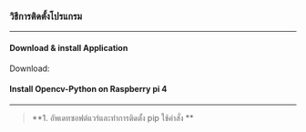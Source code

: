 ### วิธีการติดตั้งโปรแกรม
----------
#### Download & install Application
Download:
#### Install Opencv-Python on Raspberry pi 4 
----------
> **1. อัพเดทซอฟต์แวร์และทำการติดตั้ง pip ใช้คำสั่ง **
